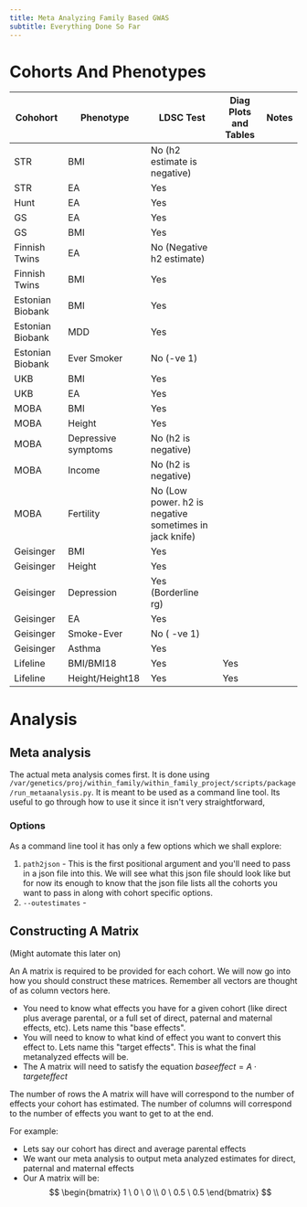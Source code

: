 ```yaml
---
title: Meta Analyzing Family Based GWAS
subtitle: Everything Done So Far
---
```


# Cohorts And Phenotypes

| Cohohort | Phenotype | LDSC Test | Diag Plots and Tables | Notes |
| -------- | --------- | ------------------- | ----- | ------------ |
| STR | BMI | No (h2 estimate is negative) | | |
| STR | EA | Yes | |  |
| Hunt | EA | Yes | |  |
| GS | EA | Yes | |  |
| GS | BMI | Yes | |  |
| Finnish Twins | EA| No (Negative h2 estimate) | | |
| Finnish Twins | BMI | Yes | | |
| Estonian Biobank | BMI | Yes | | |
|Estonian Biobank | MDD | Yes | |  | 
| Estonian Biobank | Ever Smoker | No (-ve 1) | | |
| UKB | BMI | Yes | | |
| UKB | EA | Yes | | |
| MOBA | BMI | Yes | | |
| MOBA | Height | Yes | | |
| MOBA | Depressive symptoms | No  (h2 is negative) | | |
| MOBA | Income | No (h2 is negative) | | |
| MOBA | Fertility | No (Low power. h2 is negative sometimes in jack knife) | | |
| Geisinger | BMI | Yes | | |
| Geisinger | Height | Yes | | |
| Geisinger | Depression | Yes (Borderline rg) | | |
| Geisinger | EA | Yes | | |
| Geisinger | Smoke-Ever | No ( -ve 1) | | |
| Geisinger | Asthma | Yes | | |
| Lifeline | BMI/BMI18 | Yes | Yes | |
| Lifeline | Height/Height18 | Yes | Yes | |


# Analysis

## Meta analysis

The actual meta analysis comes first. It is done using `/var/genetics/proj/within_family/within_family_project/scripts/package/run_metaanalysis.py`. It is meant to be used as a command line tool. Its useful to go through how to use it since it isn't very straightforward,

### Options

As a command line tool it has only a few options which we shall explore:

1. `path2json` - This is the first positional argument and you'll need to pass in a json file into this. We will see what this json file should look like but for now its enough to know that the json file lists all the cohorts you want to pass in along with cohort specific options.
2. `--outestimates` - 


## Constructing A Matrix

(Might automate this later on)

An A matrix is required to be provided for each cohort. We will now go into how you should construct these matrices. Remember all vectors are thought of as column vectors here.

- You need to know what effects you have for a given cohort (like direct plus average parental, or a full set of direct, paternal and maternal effects, etc). Lets name this "base effects".
- You will need to know to what kind of effect you want to convert this effect to. Lets name this "target effects". This is what the final metanalyzed effects will be.
- The A matrix will need to satisfy the equation $baseeffect = A \cdot targeteffect$

The number of rows the A matrix will have will correspond to the number of effects your cohort has estimated. The number of columns will correspond to the number of effects you want to get to at the end.

For example:
- Lets say our cohort has direct and average parental effects
- We want our meta analysis to output meta analyzed estimates for direct, paternal and maternal effects
- Our A matrix will be:
$$
\begin{bmatrix}
1 \ 0  \ 0 \\
0 \ 0.5 \ 0.5
\end{bmatrix}
$$
